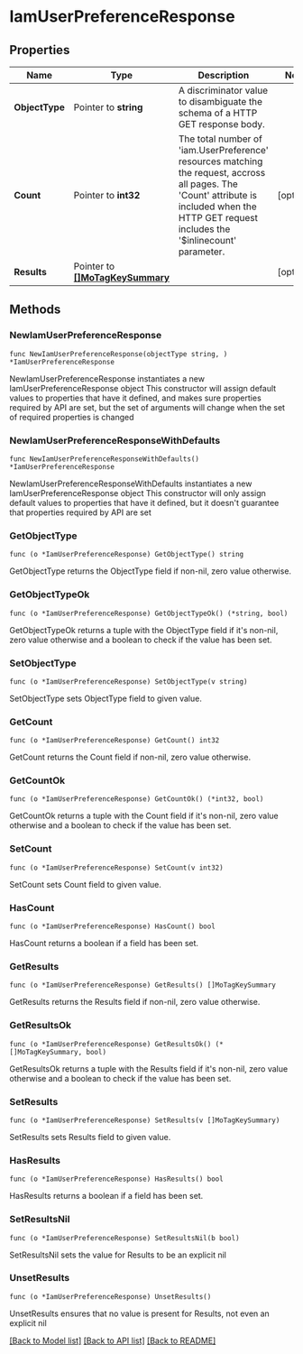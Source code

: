 # IamUserPreferenceResponse

## Properties

Name | Type | Description | Notes
------------ | ------------- | ------------- | -------------
**ObjectType** | Pointer to **string** | A discriminator value to disambiguate the schema of a HTTP GET response body. | 
**Count** | Pointer to **int32** | The total number of &#39;iam.UserPreference&#39; resources matching the request, accross all pages. The &#39;Count&#39; attribute is included when the HTTP GET request includes the &#39;$inlinecount&#39; parameter. | [optional] 
**Results** | Pointer to [**[]MoTagKeySummary**](mo.TagKeySummary.md) |  | [optional] 

## Methods

### NewIamUserPreferenceResponse

`func NewIamUserPreferenceResponse(objectType string, ) *IamUserPreferenceResponse`

NewIamUserPreferenceResponse instantiates a new IamUserPreferenceResponse object
This constructor will assign default values to properties that have it defined,
and makes sure properties required by API are set, but the set of arguments
will change when the set of required properties is changed

### NewIamUserPreferenceResponseWithDefaults

`func NewIamUserPreferenceResponseWithDefaults() *IamUserPreferenceResponse`

NewIamUserPreferenceResponseWithDefaults instantiates a new IamUserPreferenceResponse object
This constructor will only assign default values to properties that have it defined,
but it doesn't guarantee that properties required by API are set

### GetObjectType

`func (o *IamUserPreferenceResponse) GetObjectType() string`

GetObjectType returns the ObjectType field if non-nil, zero value otherwise.

### GetObjectTypeOk

`func (o *IamUserPreferenceResponse) GetObjectTypeOk() (*string, bool)`

GetObjectTypeOk returns a tuple with the ObjectType field if it's non-nil, zero value otherwise
and a boolean to check if the value has been set.

### SetObjectType

`func (o *IamUserPreferenceResponse) SetObjectType(v string)`

SetObjectType sets ObjectType field to given value.


### GetCount

`func (o *IamUserPreferenceResponse) GetCount() int32`

GetCount returns the Count field if non-nil, zero value otherwise.

### GetCountOk

`func (o *IamUserPreferenceResponse) GetCountOk() (*int32, bool)`

GetCountOk returns a tuple with the Count field if it's non-nil, zero value otherwise
and a boolean to check if the value has been set.

### SetCount

`func (o *IamUserPreferenceResponse) SetCount(v int32)`

SetCount sets Count field to given value.

### HasCount

`func (o *IamUserPreferenceResponse) HasCount() bool`

HasCount returns a boolean if a field has been set.

### GetResults

`func (o *IamUserPreferenceResponse) GetResults() []MoTagKeySummary`

GetResults returns the Results field if non-nil, zero value otherwise.

### GetResultsOk

`func (o *IamUserPreferenceResponse) GetResultsOk() (*[]MoTagKeySummary, bool)`

GetResultsOk returns a tuple with the Results field if it's non-nil, zero value otherwise
and a boolean to check if the value has been set.

### SetResults

`func (o *IamUserPreferenceResponse) SetResults(v []MoTagKeySummary)`

SetResults sets Results field to given value.

### HasResults

`func (o *IamUserPreferenceResponse) HasResults() bool`

HasResults returns a boolean if a field has been set.

### SetResultsNil

`func (o *IamUserPreferenceResponse) SetResultsNil(b bool)`

 SetResultsNil sets the value for Results to be an explicit nil

### UnsetResults
`func (o *IamUserPreferenceResponse) UnsetResults()`

UnsetResults ensures that no value is present for Results, not even an explicit nil

[[Back to Model list]](../README.md#documentation-for-models) [[Back to API list]](../README.md#documentation-for-api-endpoints) [[Back to README]](../README.md)


